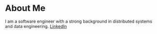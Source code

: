 # About Me

I am a software engineer with a strong background in distributed systems and data engineering. 
[LinkedIn](https://www.linkedin.com/in/mmuzaf/)